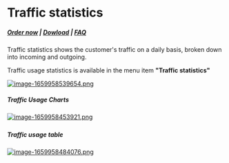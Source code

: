 # Traffic statistics

#####  [Order now](https://panel.puqcloud.com/index.php?rp=/store/whmcs-module-mikrotik-vpn) | [Dowload](https://download.puqcloud.com/WHMCS/servers/PUQ_WHMCS-Mikrotik-VPN/) | [FAQ](https://faq.puqcloud.com/)

Traffic statistics shows the customer's traffic on a daily basis, broken down into incoming and outgoing.

Traffic usage statistics is available in the menu item **"Traffic statistics"**

[![image-1659958539654.png](https://doc.puq.info/uploads/images/gallery/2022-08/scaled-1680-/image-1659958539654.png)](https://doc.puq.info/uploads/images/gallery/2022-08/image-1659958539654.png)

##### **Traffic Usage Charts**

[![image-1659958453921.png](https://doc.puq.info/uploads/images/gallery/2022-08/scaled-1680-/image-1659958453921.png)](https://doc.puq.info/uploads/images/gallery/2022-08/image-1659958453921.png)

#####  

##### **Traffic usage table**

[![image-1659958484076.png](https://doc.puq.info/uploads/images/gallery/2022-08/scaled-1680-/image-1659958484076.png)](https://doc.puq.info/uploads/images/gallery/2022-08/image-1659958484076.png)
